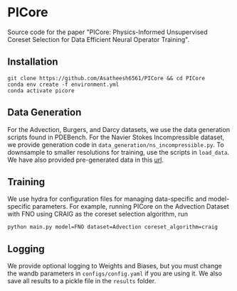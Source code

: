 # PICore
Source code for the paper "PICore: Physics-Informed Unsupervised Coreset Selection for Data Efficient Neural Operator Training".

## Installation
```
git clone https://github.com/Asatheesh6561/PICore && cd PICore
conda env create -f environment.yml
conda activate picore
```

## Data Generation
For the Advection, Burgers, and Darcy datasets, we use the data generation scripts found in PDEBench. For the Navier Stokes Incompressible dataset, we provide generation code in ```data_generation/ns_incompressible.py```. To downsample to smaller resolutions for training, use the scripts in ```load_data```. We have also provided pre-generated data in this
[url](https://drive.google.com/drive/folders/1aypSBwUhdjH5_HxlcxfL1V4p1BYdu9yc?usp=sharing).

## Training
We use hydra for configuration files for managing data-specific and model-specific parameters. For example, running PICore on the Advection Dataset with FNO using CRAIG as the coreset selection algorithm, run
```
python main.py model=FNO dataset=Advection coreset_algorithm=craig
```

## Logging
We provide optional logging to Weights and Biases, but you must change the wandb parameters in ```configs/config.yaml``` if you are using it. We also save all results to a pickle file in the ```results``` folder.



